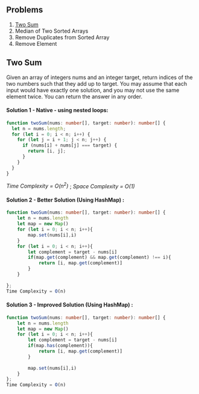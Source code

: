 ## Problems
1. [Two Sum](#two-sum)
2. Median of Two Sorted Arrays
3. Remove Duplicates from Sorted Array
4. Remove Element

## Two Sum
Given an array of integers nums and an integer target, return indices of the two numbers such that they add up to target.
You may assume that each input would have exactly one solution, and you may not use the same element twice.
You can return the answer in any order.
#### Solution 1 - Native - using nested loops:
```typescript
function twoSum(nums: number[], target: number): number[] {
  let n = nums.length;
  for (let i = 0; i < n; i++) {
    for (let j = i + 1; j < n; j++) {
      if (nums[i] + nums[j] === target) {
        return [i, j];
      }
    }
  }
}
```
*Time Complexity = O(n<sup>2</sup>)* ; *Space Complexity = O(1)*

#### Solution 2 - Better Solution (Using HashMap) :
```typescript
function twoSum(nums: number[], target: number): number[] {
    let n = nums.length
    let map = new Map()
    for (let i = 0; i < n; i++){
        map.set(nums[i],i)
    }
    for (let i = 0; i < n; i++){
        let complement = target - nums[i]
        if(map.get(complement) && map.get(complement) !== i){
            return [i, map.get(complement)]
        }
    }
    
};
Time Complexity = O(n)
```
#### Solution 3 - Improved Solution (Using HashMap) :
```typescript
function twoSum(nums: number[], target: number): number[] {
    let n = nums.length
    let map = new Map()
    for (let i = 0; i < n; i++){
        let complement = target - nums[i]
        if(map.has(complement)){
            return [i, map.get(complement)]
        }
        
        map.set(nums[i],i)
    }
};
Time Complexity = O(n)
```
